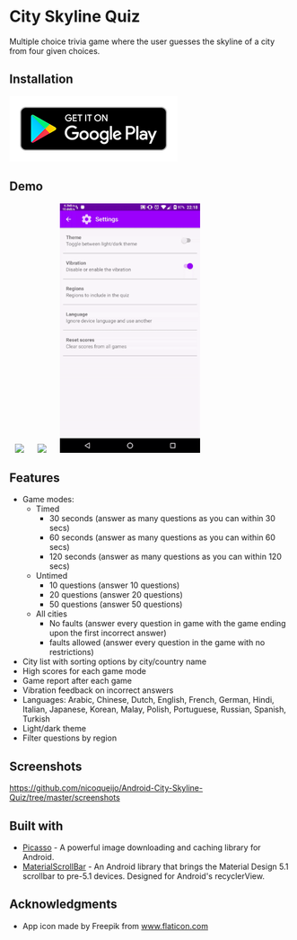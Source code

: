 # City Skyline Quiz
Multiple choice trivia game where the user guesses the skyline of a city from four given choices.

## Installation
<a href="https://play.google.com/store/apps/details?id=com.nicoqueijo.cityskylinequiz" target="_blank">
<img src="screenshots/google_play.png" a_blank href="https://play.google.com/store/apps/details?id=com.nicoqueijo.cityskylinequiz">
</a>

## Demo
<p float="left">
  <img src="/screenshots/demos/demo_game.gif" hspace="10" width="250" />
  <img src="/screenshots/demos/demo_list.gif" hspace="10" width="250" /> 
  <img src="/screenshots/demos/demo_settings.gif" hspace="10" width="250" />
</p>

## Features
* Game modes:
  * Timed
    * 30 seconds (answer as many questions as you can within 30 secs)
    * 60 seconds (answer as many questions as you can within 60 secs)
    * 120 seconds (answer as many questions as you can within 120 secs)
  * Untimed
    * 10 questions (answer 10 questions)
    * 20 questions (answer 20 questions)
    * 50 questions (answer 50 questions)
  * All cities
    * No faults (answer every question in game with the game ending upon the first incorrect answer)
    * faults allowed (answer every question in the game with no restrictions)
* City list with sorting options by city/country name
* High scores for each game mode
* Game report after each game
* Vibration feedback on incorrect answers
* Languages:
  Arabic, Chinese, Dutch, English, French, German, Hindi, Italian, Japanese, Korean, Malay, Polish, Portuguese, Russian, Spanish, Turkish
* Light/dark theme
* Filter questions by region

## Screenshots
https://github.com/nicoqueijo/Android-City-Skyline-Quiz/tree/master/screenshots

## Built with
* <a href="https://github.com/square/picasso" target="_blank">Picasso</a> - A powerful image downloading and caching library for Android.
* <a href="https://github.com/turing-tech/MaterialScrollBar" target="_blank">MaterialScrollBar</a> - An Android library that brings the Material Design 5.1 scrollbar to pre-5.1 devices. Designed for Android's recyclerView.

## Acknowledgments
* App icon made by Freepik from www.flaticon.com
